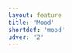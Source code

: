 ```yaml
---
layout: feature
title: 'Mood'
shortdef: 'mood'
udver: '2'
---
```

<!-- Interlanguage links updated Út zář 29 20:23:08 CEST 2020 -->
